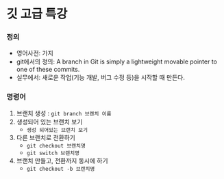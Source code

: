 # 깃 고급 특강

### 정의 
- 영어사전: 가지
- git에서의 정의: A branch in Git is simply a lightweight movable pointer to one of these commits.
- 실무에서: 새로운 작업(기능 개발, 버그 수정 등)을 시작할 때 만든다. 

### 명령어
1. 브랜치 생성 : `git branch 브랜치 이름`
2. 생성되어 있는 브랜치 보기
    * `생성 되어있는 브랜치 보기`
3. 다른 브랜치로 전환하기
   * `git checkout 브랜치명`
   * `git switch 브랜치명`
4. 브랜치 만들고, 전환까지 동시에 하기
   * `git checkout -b 브랜치명`